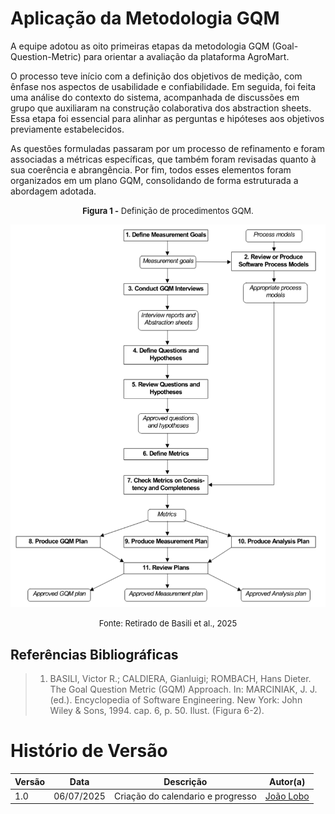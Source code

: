 # Aplicação da Metodologia GQM 

A equipe adotou as oito primeiras etapas da metodologia GQM (Goal-Question-Metric) para orientar a avaliação da plataforma AgroMart.

O processo teve início com a definição dos objetivos de medição, com ênfase nos aspectos de usabilidade e confiabilidade. Em seguida, foi feita uma análise do contexto do sistema, acompanhada de discussões em grupo que auxiliaram na construção colaborativa dos abstraction sheets. Essa etapa foi essencial para alinhar as perguntas e hipóteses aos objetivos previamente estabelecidos.

As questões formuladas passaram por um processo de refinamento e foram associadas a métricas específicas, que também foram revisadas quanto à sua coerência e abrangência. Por fim, todos esses elementos foram organizados em um plano GQM, consolidando de forma estruturada a abordagem adotada.

<font size="2"><p style="text-align: center">**Figura 1 -** Definição de procedimentos GQM.</p></font>

![Definição gqm](../assets/definicaogqm.png)

<font size="2"><p style="text-align: center">Fonte: Retirado de Basili et al., 2025</p></font>


## Referências Bibliográficas

> 1. BASILI, Victor R.; CALDIERA, Gianluigi; ROMBACH, Hans Dieter. The Goal Question Metric (GQM) Approach. In: MARCINIAK, J. J. (ed.). Encyclopedia of Software Engineering. New York: John Wiley & Sons, 1994. cap. 6, p. 50. Ilust. (Figura 6-2).

# Histório de Versão

| Versão | Data | Descrição | Autor(a) |
|--------|------|----------|-------------------------------|
| 1.0    | 06/07/2025 |Criação do calendario e progresso | [João Lobo](https://github.com/joaolobo10)|